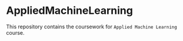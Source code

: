 # AppliedMachineLearning
This repository contains the coursework for `Applied Machine Learning` course.
